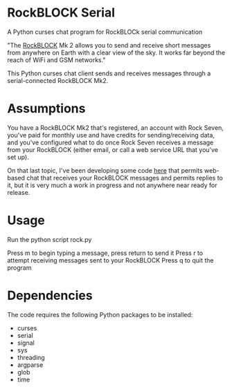 # RockBLOCK Serial
A Python curses chat program for RockBLOCk serial communication

"The [RockBLOCK](http://www.rock7mobile.com/products-rockblock) Mk 2
allows you to send and receive short messages from anywhere on Earth with a 
clear view of the sky. It works far beyond the reach of WiFi and GSM networks."

This Python curses chat client sends and receives messages through a serial-connected
RockBLOCK Mk2.

# Assumptions

You have a RockBLOCK Mk2 that's registered, an account with Rock Seven, you've
paid for monthly use and have credits for sending/receiving data, and you've
configured what to do once Rock Seven receives a message from your RockBLOCK
(either email, or call a web service URL that you've set up).

On that last topic, I've been developing some code [here](https://github.com/shimniok/rockblock)
that permits web-based chat that receives your RockBLOCK messages and permits
replies to it, but it is very much a work in progress and not anywhere near
ready for release.

# Usage

Run the python script rock.py

Press m to begin typing a message, press return to send it
Press r to attempt receiving messages sent to your RockBLOCK
Press q to quit the program

# Dependencies

The code requires the following Python packages to be installed:
 * curses
 * serial
 * signal
 * sys
 * threading
 * argparse
 * glob
 * time
